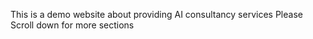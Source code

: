 This is a demo website about providing AI consultancy services
Please Scroll down for more sections

